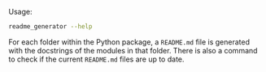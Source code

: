 Usage:
```bash
readme_generator --help
```

For each folder within the Python package, a `README.md` file is generated with the docstrings of the modules in that folder.
There is also a command to check if the current `README.md` files are up to date.
